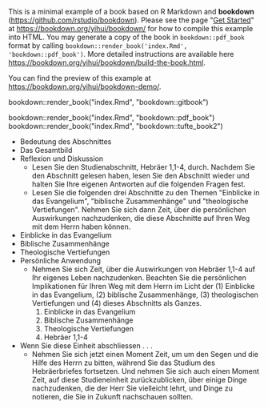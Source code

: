 This is a minimal example of a book based on R Markdown and **bookdown** (https://github.com/rstudio/bookdown). Please see the page "[Get Started](https://bookdown.org/yihui/bookdown/get-started.html)" at https://bookdown.org/yihui/bookdown/ for how to compile this example into HTML. You may generate a copy of the book in `bookdown::pdf_book` format by calling `bookdown::render_book('index.Rmd', 'bookdown::pdf_book')`. More detailed instructions are available here https://bookdown.org/yihui/bookdown/build-the-book.html.

You can find the preview of this example at https://bookdown.org/yihui/bookdown-demo/.


bookdown::render_book("index.Rmd", "bookdown::gitbook")

bookdown::render_book("index.Rmd", "bookdown::pdf_book")
bookdown::render_book("index.Rmd", "bookdown::tufte_book2")

- Bedeutung des Abschnittes
- Das Gesamtbild
- Reflexion und Diskussion
  - Lesen Sie den Studienabschnitt, Hebräer 1,1-4, durch. Nachdem Sie den Abschnitt gelesen haben, lesen Sie den Abschnitt wieder und halten Sie Ihre eigenen Antworten auf die folgenden Fragen fest. 
  - Lesen Sie die folgenden drei Abschnitte zu den Themen "Einblicke in das Evangelium", "biblische Zusammenhänge" und "theologische Vertiefungen". Nehmen Sie sich dann Zeit, über die persönlichen Auswirkungen nachzudenken, die diese Abschnitte auf Ihren Weg mit dem Herrn haben können.
- Einblicke in das Evangelium
- Biblische Zusammenhänge
- Theologische Vertiefungen
- Persönliche Anwendung
  - Nehmen Sie sich Zeit, über die Auswirkungen von Hebräer 1,1-4 auf Ihr eigenes Leben nachzudenken. Beachten Sie die persönlichen Implikationen für Ihren Weg mit dem Herrn im Licht der (1) Einblicke in das Evangelium, (2) biblische Zusammenhänge, (3) theologischen Vertiefungen und (4) dieses Abschnitts als Ganzes.
    1. Einblicke in das Evangelium
    2. Biblische Zusammenhänge
    3. Theologische Vertiefungen
    4. Hebräer 1,1-4
- Wenn Sie diese Einheit abschliessen . . .
  - Nehmen Sie sich jetzt einen Moment Zeit, um um den Segen und die Hilfe des Herrn zu bitten, während Sie das Studium des Hebräerbriefes fortsetzen. Und nehmen Sie sich auch einen Moment Zeit, auf diese Studieneinheit zurückzublicken, über einige Dinge nachzudenken, die der Herr Sie vielleicht lehrt, und Dinge zu notieren, die Sie in Zukunft nachschauen sollten.

